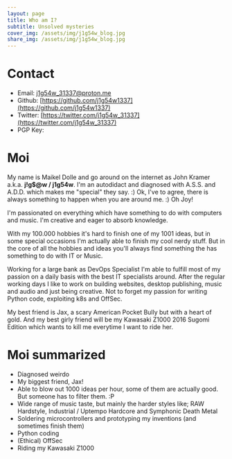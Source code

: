 ```yaml
---
layout: page
title: Who am I?
subtitle: Unsolved mysteries
cover_img: /assets/img/j1g54w_blog.jpg
share_img: /assets/img/j1g54w_blog.jpg
---
```


# Contact
* Email: [j1g54w_31337@proton.me](j1g54w_31337@proton.me)
* Github: [https://github.com/j1g54w1337](https://github.com/j1g54w1337)
* Twitter: [https://twitter.com/j1g54w_31337](https://twitter.com/j1g54w_31337)
* PGP Key: 

# Moi
My name is Maikel Dolle and go around on the internet as John Kramer a.k.a. **j!g$@w / j1g54w**. I'm an autodidact and diagnosed with A.S.S. and A.D.D. which makes me "special" they say. :)
Ok, I've to agree, there is always something to happen when you are around me. :) Oh Joy!

I'm passionated on everything which have something to do with computers and music. I'm creative and eager to absorb
knowledge.

With my 100.000 hobbies it's hard to finish one of my 1001 ideas, but in some special occasions I'm actually able to
finish my cool nerdy stuff. But in the core of all the hobbies and ideas you'll always find something the has something
to do with IT or Music.

Working for a large bank as DevOps Specialist I'm able to fulfill most of my passion on a daily basis with the best IT
specialists around. After the regular working days I like to work on building websites, desktop publishing, music and
audio and just being creative. Not to forget my passion for writing Python code, exploiting k8s and OffSec.

My best friend is Jax, a scary American Pocket Bully but with a heart of gold. And my best girly friend will be my
Kawasaki Z1000 2016 Sugomi Edition which wants to kill me everytime I want to ride her.

# Moi summarized
* Diagnosed weirdo
* My biggest friend, Jax!
* Able to blow out 1000 ideas per hour, some of them are actually good. But someone has to filter them. :P
* Wide range of music taste, but mainly the harder styles like; RAW Hardstyle, Industrial / Uptempo Hardcore and Symphonic Death Metal
* Soldering microcontrollers and prototyping my inventions (and sometimes finish them)
* Python coding
* (Ethical) OffSec
* Riding my Kawasaki Z1000

